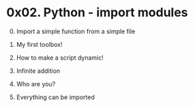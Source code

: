# 0x02. Python - import modules

0. Import a simple function from a simple file

1. My first toolbox!

2. How to make a script dynamic!

3. Infinite addition

4. Who are you?

5. Everything can be imported

